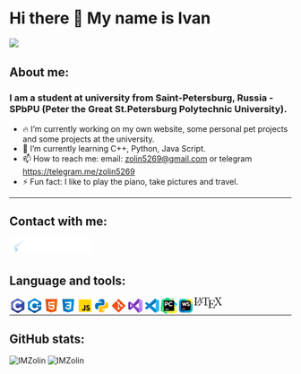 # Hi there 👋 My name is Ivan
![](https://komarev.com/ghpvc/?username=IMZolin&color=green)
## About me:

### I am a student at university from Saint-Petersburg, Russia - SPbPU (Peter the Great St.Petersburg Polytechnic University).

- 🔥 I’m currently working on my own website, some personal pet projects and some projects at the university.
- 🌱 I’m currently learning С++, Python, Java Script.
- 📫 How to reach me: email: zolin5269@gmail.com or telegram https://telegram.me/zolin5269
- ⚡ Fun fact: I like to play the piano, take pictures and travel.
___

## Contact with me:
[<img align ="left" width="30px" alt="IvanZolin Instagram" src="images/telegram.png"/>][telegram]
[<img align ="left" width="30px" alt="IvanZolin Instagram" src="images/email.png"/>][email]
[<img align ="left" width="30px" alt="IvanZolin Linkedin" src="images/linkedin.png"/>][linkedin]
[<img align ="left" width="30px" alt="IvanZolin Twitter" src="images/twitter.png"/>][twitter]
[<img align ="left" width="30px" alt="IvanZolin Instagram" src="images/instagram.png"/>][instagram]
<br/>
<br/>

## Language and tools:
[<img align ="left" width="30px" alt="C-programming" src="images/c-programming.png"/>][c-programming] 
[<img align ="left" width="30px" alt="C++" src="images/c++.png"/>][c++] 
[<img align ="left" width="30px" alt="HTML5" src="images/html-5.png"/>][html5]
[<img align ="left" width="30px" alt="CSS3" src="images/css3.png"/>][css3]
[<img align ="left" width="30px" alt="JavaScript" src="images/javascript.png"/>][javascript]
[<img align ="left" width="30px" alt="Python" src="images/python.png"/>][python]
[<img align ="left" width="30px" alt="Git" src="images/git.png"/>][git]
[<img align ="left" width="30px" alt="Visual Studio" src="images/visual-studio.png"/>][vs]
[<img align ="left" width="30px" alt="VS Code" src="images/visual-studio-code.png"/>][vs-code]
[<img align ="left" width="30px" alt="PyCharm" src="images/PyCharm.png"/>][py-charm]
[<img align ="left" width="30px" alt="Webstorm" src="images/webstorm.png"/>][webstorm]
[<img align ="left" width="50px" alt="Latex" src="images/latex.png"/>][latex]
<br/>
____

## GitHub stats:
<div display="inline-flex" align-items="center" justify-content="space-between">
<img src="https://github-readme-stats.vercel.app/api?username=IMZolin&show_icons=true&bg_color=151515&title_color=fff&text_color=ffffff&icon_color=0b92f8&border_color=0b92f8&border_radius=30&count_private=true&locale=en&include_all_commits=true" width="47%"alt="IMZolin" />
<img src="https://github-readme-stats.vercel.app/api/top-langs?username=IMZolin&bg_color=151515&title_color=fff&text_color=ffffff&icon_color=0b92f8&border_color=0b92f8&border_radius=30&layout=compact&card_width =350&langs_count=10&hide=CMake,Makefile,Arc,PowerShell,BatchFile,HTML&locale=en" width="47%"alt="IMZolin" />
</div>

<!-- https://github-readme-stats.vercel.app/api/top-langs/?username=anuraghazra&langs_count=8 -->

[telegram]:https://telegram.org/
[email]:zolin5269@gmail.com
[linkedin]:https://www.linkedin.com/in/ivan-zolin-4474b0233/
[twitter]:https://twitter.com/zolin5269
[instagram]:https://www.instagram.com/zolin5269/
[c-programming]:https://www.cprogramming.com/
[c++]:https://www.w3schools.com/cpp/default.[html5]asp
[html5]:https://www.w3schools.com/html/
[css3]:https://www.w3schools.com/css/
[javascript]:https://www.w3schools.com/js/
[python]:https://www.python.org/
[git]:https://git-scm.com/
[vs]:https://visualstudio.microsoft.com/
[vs-code]:https://code.visualstudio.com/
[py-charm]:https://www.jetbrains.com/ru-ru/pycharm/
[webstorm]:https://www.jetbrains.com/webstorm/
[latex]:https://www.tug.org/begin.html
<!--
**IMZolin/IMZolin** is a ✨ _special_ ✨ repository because its `README.md` (this file) appears on your GitHub profile.

Here are some ideas to get you started:
 

- 👯 I’m looking to collaborate on ...
- 🤔 I’m looking for help with ...
- 💬 Ask me about ...

- 😄 Pronouns: ...
- 
-->
